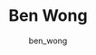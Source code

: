 ---
# this is autogenerated: do not edit
title: Ben Wong
author: ben_wong
layout: author-bio
jobtitle: Cloud Operations Engineer
bio: Splunk
type: alumn
excerpt: "Systems and Infrastructure Admin, 2016-2019. Ben keeps the trains running and the GPU fans spinning. He administered the computational infrastructures of three "
header:
  teaser: /assets/images/people/bio-bwong.jpg
papers: 
---